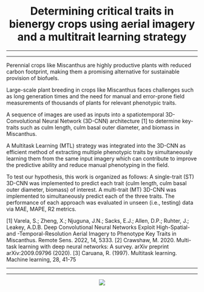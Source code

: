 <h1 style="text-align: center;">Determining critical traits in bienergy crops using aerial imagery and a multitrait learning strategy</h1> 

-------
-------

Perennial crops like Miscanthus are highly productive plants with reduced carbon footprint, making them a promising alternative for sustainable provision of biofuels.

Large-scale plant breeding in crops like Miscanthus faces challenges such as long generation times and the need for manual and error-prone field measurements of thousands of plants for relevant phenotypic traits. 

A sequence of images are used as inputs into a spatiotemporal 3D- Convolutional Neural Network (3D-CNN) architecture [1] to determine key-traits such as culm length, culm basal outer diameter, and biomass in Miscanthus. 

A Multitask Learning (MTL) strategy was integrated into the 3D-CNN as efficient method of extracting multiple phenotypic traits by simultaneously learning them from the same input imagery which can contribute to improve the predictive ability and reduce manual phenotyping in the field.

To test our hypothesis, this work is organized as follows:
A single-trait (ST) 3D-CNN was implemented to predict each trait (culm length, culm basal outer diameter, biomass) of interest.
A multi-trait (MT) 3D-CNN was implemented to simultaneously predict each of the three traits.
The performance of each approach was evaluated in unseen (i.e., testing) data via MAE, MAPE, R2 metrics.

[1] Varela, S.; Zheng, X.; Njuguna, J.N.; Sacks, E.J.; Allen, D.P.; Ruhter, J.; Leakey, A.D.B. Deep Convolutional Neural Networks Exploit High-Spatial- and -Temporal-Resolution Aerial Imagery to Phenotype Key Traits in Miscanthus. Remote Sens. 2022, 14, 5333.
[2] Crawshaw, M. 2020. Multi-task learning with deep neural networks: A survey. arXiv preprint arXiv:2009.09796 (2020).
[3] Caruana, R. (1997). Multitask learning. Machine learning, 28, 41-75



-------
-------

<p align="center">
  <img src="Screenshot1.png">
</p>


